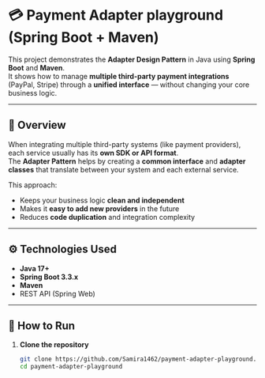 # 💳 Payment Adapter playground (Spring Boot + Maven)

This project demonstrates the **Adapter Design Pattern** in Java using **Spring Boot** and **Maven**.  
It shows how to manage **multiple third-party payment integrations** (PayPal, Stripe) through a **unified interface** — without changing your core business logic.

---

## 🧠 Overview

When integrating multiple third-party systems (like payment providers), each service usually has its **own SDK or API format**.  
The **Adapter Pattern** helps by creating a **common interface** and **adapter classes** that translate between your system and each external service.

This approach:
- Keeps your business logic **clean and independent**
- Makes it **easy to add new providers** in the future
- Reduces **code duplication** and integration complexity

---

## ⚙️ Technologies Used

- **Java 17+**
- **Spring Boot 3.3.x**
- **Maven**
- REST API (Spring Web)

---

## 🚀 How to Run

1. **Clone the repository**
   ```bash
   git clone https://github.com/Samira1462/payment-adapter-playground.git
   cd payment-adapter-playground



